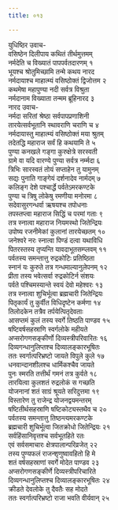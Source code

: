 ```yaml
---
title: ०१३

---
```

युधिष्ठिर उवाच-  
वसिष्ठेन दिलीपाय कथितं तीर्थमुत्तमम्  
नर्मदेति च विख्यातं पापपर्वतदारणम् १  
भूयश्च श्रोतुमिच्छामि तन्मे कथय नारद  
नर्मदायाश्च माहात्म्यं वसिष्ठोक्तं द्विजोत्तम २  
कथमेषा महापुण्या नदी सर्वत्र विश्रुता  
नर्मदानाम विख्याता तन्मम ब्रूहिनारद ३  
नारद उवाच-  
नर्मदा सरितां श्रेष्ठा सर्वपापप्रणाशिनी  
तारयेत्सर्वभूतानि स्थावराणि चराणि च ४  
नर्मदायास्तु माहात्म्यं वसिष्ठोक्तं मया श्रुतम्  
तदेतद्धि महाराज सर्वं हि कथयामि ते ५  
पुण्या कनखले गङ्गा कुरुक्षेत्रे सरस्वती  
ग्रामे वा यदि वारण्ये पुण्या सर्वत्र नर्म्मदा ६  
त्रिभिः सारस्वतं तोयं सप्ताहेन तु यामुनम्  
सद्यः पुनाति गाङ्गेयं दर्शनादेव नार्मदम् ७  
कलिङ्ग देशे पश्चार्द्धे पर्वतेऽमरकण्टके  
पुण्या च त्रिषु लोकेषु रमणीया मनोरमा ८  
सदेवासुरगन्धर्वा ऋषयश्च तपोधनाः  
तपस्तप्त्वा महाराज सिद्धिं च परमां गताः ९  
तत्र स्नात्वा महाराज नियमस्थो जितेन्द्रियः  
उपोष्य रजनीमेकां कुलानां तारयेच्छतम् १०  
जनेश्वरे नरः स्नात्वा पिण्डं दत्वा यथाविधि  
पितरस्तस्य तृप्यन्ति यावदाभूतसम्प्लवम् ११  
पर्वतस्य समन्तात्तु रुद्रकोटिः प्रतिष्ठिता  
स्नानं यः कुरुते तत्र गन्धमाल्यानुलेपनम् १२  
प्रीता तस्य भवेत्सर्वा रुद्रकोटिर्न संशयः  
पर्वते पश्चिमस्यान्ते स्वयं देवो महेश्वरः १३  
तत्र स्नात्वा शुचिर्भूत्वा ब्रह्मचारी जितेन्द्रियः  
पितृकार्यं तु कुर्वीत विधिदृष्टेन कर्मणा १४  
तिलोदकेन तत्रैव तर्पयेत्पितृदेवताः  
आसप्तमं कुलं तस्य स्वर्गे तिष्ठति पाण्डव १५  
षष्टिवर्षसहस्राणि स्वर्गलोके महीयते  
अप्सरोगणसङ्कीर्णो दिव्यस्त्रीपरिवारितः १६  
दिव्यगन्धानुलिप्तश्च दिव्यालङ्कारभूषितः  
ततः स्वर्गात्परिभ्रष्टो जायते विपुले कुले १७  
धनवान्दानशीलश्च धार्मिकश्चैव जायते  
पुनः स्मरति तत्तीर्थं गमनं तत्र कुर्वते १८  
तारयित्वा कुलशतं रुद्रलोकं स गच्छति  
योजनानां शतं साग्रं श्रूयते सरिदुत्तमा १९  
विस्तारेण तु राजेन्द्र योजनद्वयमन्तरम्  
षष्टितीर्थसहस्राणि षष्टिकोट्यस्तथैव च २०  
पर्वतस्य समन्तात्तु तिष्ठन्त्यमरकण्टके  
ब्रह्मचारी शुचिर्भूत्वा जितक्रोधो जितेन्द्रियः २१  
सर्वहिंसानिवृत्तश्च सर्वभूतहिते रतः  
एवं सर्वसमाचारः क्षेत्रपालान्परिव्रजेत् २२  
तस्य पुण्यफलं राजन्शृणुष्वावहितो हि मे  
शतं वर्षसहस्राणां स्वर्गे मोदेत पाण्डव २३  
अप्सरोगणसङ्कीर्णे दिव्यस्त्रीपरिचारिते  
दिव्यगन्धानुलिप्तश्च दिव्यालङ्कारभूषितः २४  
क्रीडते देवलोके तु दैवतैः सह मोदते  
ततः स्वर्गात्परिभ्रष्टो राजा भवति वीर्यवान् २५